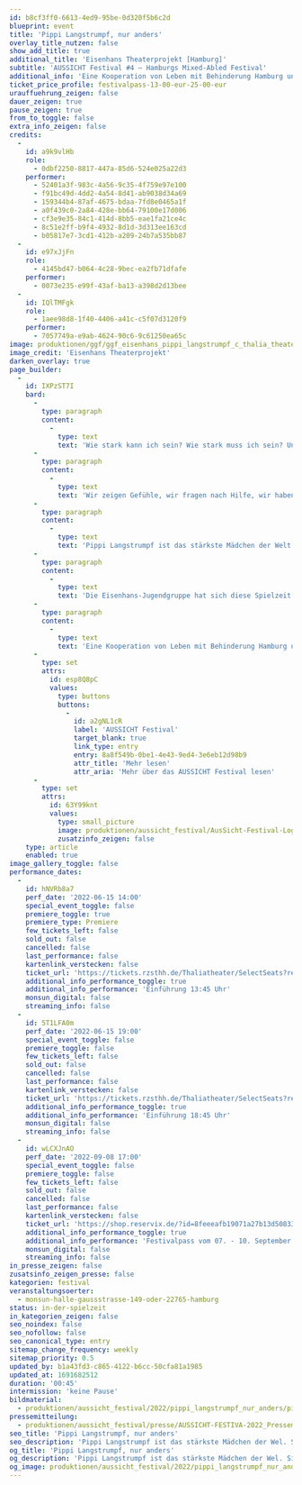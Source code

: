 ```yaml
---
id: b8cf3ff0-6613-4ed9-95be-0d320f5b6c2d
blueprint: event
title: 'Pippi Langstrumpf, nur anders'
overlay_title_nutzen: false
show_add_title: true
additional_title: 'Eisenhans Theaterprojekt [Hamburg]'
subtitle: 'AUSSICHT Festival #4 – Hamburgs Mixed-Abled Festival'
additional_info: 'Eine Kooperation von Leben mit Behinderung Hamburg und Thalia Treffpunkt.'
ticket_price_profile: festivalpass-13-00-eur-25-00-eur
urauffuehrung_zeigen: false
dauer_zeigen: true
pause_zeigen: true
from_to_toggle: false
extra_info_zeigen: false
credits:
  -
    id: a9k9vlHb
    role:
      - 0dbf2250-8817-447a-85d6-524e025a22d3
    performer:
      - 52401a3f-983c-4a56-9c35-4f759e97e100
      - f91bc49d-4dd2-4a54-8d41-ab9038d34a69
      - 159344b4-87af-4675-bdaa-7fd8e0465a1f
      - a0f439c0-2a84-428e-bb64-79100e17d006
      - cf3e9e35-84c1-414d-8bb5-eae1fa21ce4c
      - 8c51e2ff-b9f4-4932-8d1d-3d313ee163cd
      - b05817e7-3cd1-412b-a209-24b7a535bb87
  -
    id: e97xJjFn
    role:
      - 4145bd47-b064-4c28-9bec-ea2fb71dfafe
    performer:
      - 0073e235-e99f-43af-ba13-a398d2d13bee
  -
    id: IQlTMFgk
    role:
      - 1aee98d8-1f40-4406-a41c-c5f07d3120f9
    performer:
      - 7057749a-e9ab-4624-90c6-9c61250ea65c
image: produktionen/ggf/ggf_eisenhans_pippi_langstrumpf_c_thalia_theater.jpg
image_credit: 'Eisenhans Theaterprojekt'
darken_overlay: true
page_builder:
  -
    id: IXPzST7I
    bard:
      -
        type: paragraph
        content:
          -
            type: text
            text: 'Wie stark kann ich sein? Wie stark muss ich sein? Und was bedeutet stark sein überhaupt? '
      -
        type: paragraph
        content:
          -
            type: text
            text: 'Wir zeigen Gefühle, wir fragen nach Hilfe, wir haben Angst und überwinden uns doch. Wir lassen uns fallen, wir zeigen Muskeln und sind endlich laut. Stärke zeigt sich überall. Sie kann Angst machen und Mauern bauen, aber auch schützen und Vertrauen schaffen.'
      -
        type: paragraph
        content:
          -
            type: text
            text: 'Pippi Langstrumpf ist das stärkste Mädchen der Welt und sie lebt ihr Leben, wie es ihr gefällt. Über Generationen ist sie ein Vorbild für Mut, Freundschaft und die Freiheit so zu sein, wie man ist. Sie ist unbesiegbar und schafft alles! Doch ist es wirklich so leicht, wie es aussieht? Gemeinsam suchen wir unsere Stärken und nehmen Pippi dabei mit an die Hand.'
      -
        type: paragraph
        content:
          -
            type: text
            text: 'Die Eisenhans-Jugendgruppe hat sich diese Spielzeit den Kinderklassiker von Astrid Lindgren vorgenommen und hinter die Fassade des stärksten Mädchens der Welt geguckt. Gemeinsam haben sie sich in diese Welt aus Freundschaft, Mut aber auch Trauer und Alleinsein begeben und zeigen in Choreografien, eigenen Erzählungen und Originaltexten, dass stark sein mehr als Muskeln haben bedeutet.'
      -
        type: paragraph
        content:
          -
            type: text
            text: 'Eine Kooperation von Leben mit Behinderung Hamburg und Thalia Treffpunkt.'
      -
        type: set
        attrs:
          id: esp8Q8pC
          values:
            type: buttons
            buttons:
              -
                id: a2gNL1cR
                label: 'AUSSICHT Festival'
                target_blank: true
                link_type: entry
                entry: 8a8f549b-0be1-4e43-9ed4-3e6eb12d98b9
                attr_title: 'Mehr lesen'
                attr_aria: 'Mehr über das AUSSICHT Festival lesen'
      -
        type: set
        attrs:
          id: 63Y99knt
          values:
            type: small_picture
            image: produktionen/aussicht_festival/AusSicht-Festival-Logo-Rechteck.jpg
            zusatzinfo_zeigen: false
    type: article
    enabled: true
image_gallery_toggle: false
performance_dates:
  -
    id: hNVRb8a7
    perf_date: '2022-06-15 14:00'
    special_event_toggle: false
    premiere_toggle: true
    premiere_type: Premiere
    few_tickets_left: false
    sold_out: false
    cancelled: false
    last_performance: false
    kartenlink_verstecken: false
    ticket_url: 'https://tickets.rzsthh.de/Thaliatheater/SelectSeats?ret=1&e=11987&lang=de&play=pippi-langstrumpf-nur-anders-2022'
    additional_info_performance_toggle: true
    additional_info_performance: 'Einführung 13:45 Uhr'
    monsun_digital: false
    streaming_info: false
  -
    id: 5T1LFA0m
    perf_date: '2022-06-15 19:00'
    special_event_toggle: false
    premiere_toggle: false
    few_tickets_left: false
    sold_out: false
    cancelled: false
    last_performance: false
    kartenlink_verstecken: false
    ticket_url: 'https://tickets.rzsthh.de/Thaliatheater/SelectSeats?ret=1&e=11986&lang=de&play=pippi-langstrumpf-nur-anders-2022'
    additional_info_performance_toggle: true
    additional_info_performance: 'Einführung 18:45 Uhr'
    monsun_digital: false
    streaming_info: false
  -
    id: wLCXJnAO
    perf_date: '2022-09-08 17:00'
    special_event_toggle: false
    premiere_toggle: false
    few_tickets_left: false
    sold_out: false
    cancelled: false
    last_performance: false
    kartenlink_verstecken: false
    ticket_url: 'https://shop.reservix.de/?id=8feeeafb19071a27b13d5083379d95183e9ab490f2f135faf80b2fecfc1ba00f2aba7ad8945f4a4292549eb86feddc1b&vID=7337&eventGrpID=413348&eventID=1986596'
    additional_info_performance_toggle: true
    additional_info_performance: 'Festivalpass vom 07. - 10. September 2022'
    monsun_digital: false
    streaming_info: false
in_presse_zeigen: false
zusatsinfo_zeigen_presse: false
kategorien: festival
veranstaltungsoerter:
  - monsun-halle-gaussstrasse-149-oder-22765-hamburg
status: in-der-spielzeit
in_kategorien_zeigen: false
seo_noindex: false
seo_nofollow: false
seo_canonical_type: entry
sitemap_change_frequency: weekly
sitemap_priority: 0.5
updated_by: b1a43fd3-c865-4122-b6cc-50cfa81a1985
updated_at: 1691682512
duration: '00:45'
intermission: 'keine Pause'
bildmaterial:
  - produktionen/aussicht_festival/2022/pippi_langstrumpf_nur_anders/pippi_langstrumpf_nur_anders_eisenhans_01_c_thalia_theater.jpg
pressemitteilung:
  - produktionen/aussicht_festival/presse/AUSSICHT-FESTIVA-2022_Pressemitteilung_monsun.theater.pdf
seo_title: 'Pippi Langstrumpf, nur anders'
seo_description: 'Pippi Langstrumpf ist das stärkste Mädchen der Wel. Sie ist unbesiegbar und schafft alles! Doch ist es wirklich so leicht, wie es aussieht?'
og_title: 'Pippi Langstrumpf, nur anders'
og_description: 'Pippi Langstrumpf ist das stärkste Mädchen der Wel. Sie ist unbesiegbar und schafft alles! Doch ist es wirklich so leicht, wie es aussieht?'
og_image: produktionen/aussicht_festival/2022/pippi_langstrumpf_nur_anders/social_media_image_pippi.jpg
---
```

